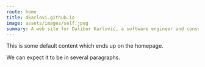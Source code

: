 ```yaml
---
route: home
title: dkarlovi.github.io
image: assets/images/self.jpeg
summary: A web site for Dalibor Karlović, a software engineer and consultant from Croatia.
---
```

This is some default content which ends up on the homepage.

We can expect it to be in several paragraphs.
